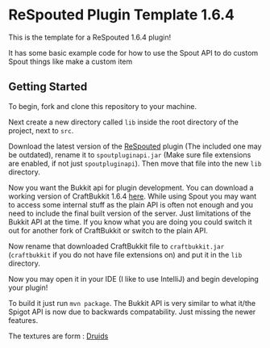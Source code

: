 # ReSpouted Plugin Template 1.6.4

This is the template for a ReSpouted 1.6.4 plugin!

It has some basic example code for how to use the Spout API to do custom Spout things like make a custom item

## Getting Started

To begin, fork and clone this repository to your machine.

Next create a new directory called `lib` inside the root directory of the project, next to `src`.

Download the latest version of the [ReSpouted](https://modrinth.com/plugin/respouted-plugin) plugin (The included one may be outdated), rename it to `spoutpluginapi.jar` (Make sure file extensions are enabled, if not just `spoutpluginapi`). Then move that file into the new `lib` directory.

Now you want the Bukkit api for plugin development. You can download a working version of CraftBukkit 1.6.4 [here](https://eimerarchive.org/files/server-software/CraftBukkit/2918/craftbukkit-2918.jar). While using Spout you may want to access some internal stuff as the plain API is often not enough and you need to include the final built version of the server. Just limitations of the Bukkit API at the time. If you know what you are doing you could switch it out for another fork of CraftBukkit or switch to the plain API.

Now rename that downloaded CraftBukkit file to `craftbukkit.jar` (`craftbukkit` if you do not have file extensions on) and put it in the `lib` directory.

Now you may open it in your IDE (I like to use IntelliJ) and begin developing your plugin!

To build it just run `mvn package`. The Bukkit API is very similar to what it/the Spigot API is now due to backwards compatability. Just missing the newer features.

The textures are form : [Druids](https://modrinth.com/mod/druids-more-magic-series)
